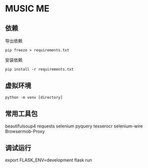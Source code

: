 # MUSIC ME

## 依赖
导出依赖 
```
pip freeze > requirements.txt
```

安装依赖
```
pip install -r requirements.txt
```

## 虚拟环境
```
python -m venv [directory]
```

## 常用工具包
beautifulsoup4
requests
selenium
pyquery
tesserocr
selenium-wire
Browsermob-Proxy

## 调试运行
export FLASK_ENV=development
flask run